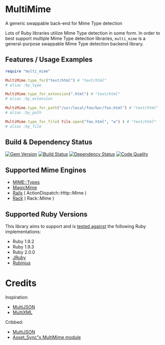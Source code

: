 # MultiMime

A generic swappable back-end for Mime Type detection

Lots of Ruby libraries utilize Mime Type detection in some form. In order to best support multiple Mime Type detection libraries, `multi_mime` is a general-purpose swappable Mime Type detection backend library.

## Features / Usage Examples

```ruby
require "multi_mime"

MultiMime.type_for("text/html") # "text/html" 
# alias :by_type

MultiMime.type_for_extension(".html") # "text/html"
# alias :by_extension

MultiMime.type_for_path("/usr/local/foo/bar/foo.html") # "text/html"
# alias :by_path

MultiMime.type_for_file( File.open("foo.html", "w") ) # "text/html"
# alias :by_file
```

## Build & Dependency Status

[![Gem Version](https://badge.fury.io/rb/multi_mime.png)][gem]
[![Build Status](https://travis-ci.org/karlfreeman/multi_mime.png)][travis]
[![Dependency Status](https://gemnasium.com/karlfreeman/multi_mime.png?travis)][gemnasium]
[![Code Quality](https://codeclimate.com/github/karlfreeman/multi_mime.png)][codeclimate]

## Supported Mime Engines

* [MIME::Types](https://github.com/halostatue/mime-types)
* [MagicMime](https://github.com/minad/mimemagic)
* [Rails](http://api.rubyonrails.org/classes/Mime/Type.html) ( ActionDispatch::Http::Mime )
* [Rack](http://rack.rubyforge.org/doc/Rack/Mime.html) ( Rack::Mime )

## Supported Ruby Versions
This library aims to support and is [tested against][travis] the following Ruby
implementations:

* Ruby 1.9.2
* Ruby 1.9.3
* Ruby 2.0.0
* [JRuby][]
* [Rubinius][]

# Credits

Inspiration:

* [MultiJSON](https://github.com/intridea/multi_json)
* [MultiXML](https://github.com/sferik/multi_xml)

Cribbed:

* [MultiJSON](https://github.com/intridea/multi_json)
* [Asset_Sync"s MultiMime module](https://github.com/rumblelabs/asset_sync/commit/9333bd01ae1a7cf2ffa046b8390fbc4165c38030)

[gem]: https://rubygems.org/gems/multi_mime
[travis]: http://travis-ci.org/karlfreeman/multi_mime
[gemnasium]: https://gemnasium.com/karlfreeman/multi_mime
[coveralls]: https://coveralls.io/r/karlfreeman/multi_mime
[codeclimate]: https://codeclimate.com/github/karlfreeman/multi_mime
[jruby]: http://www.jruby.org
[rubinius]: http://rubini.us
